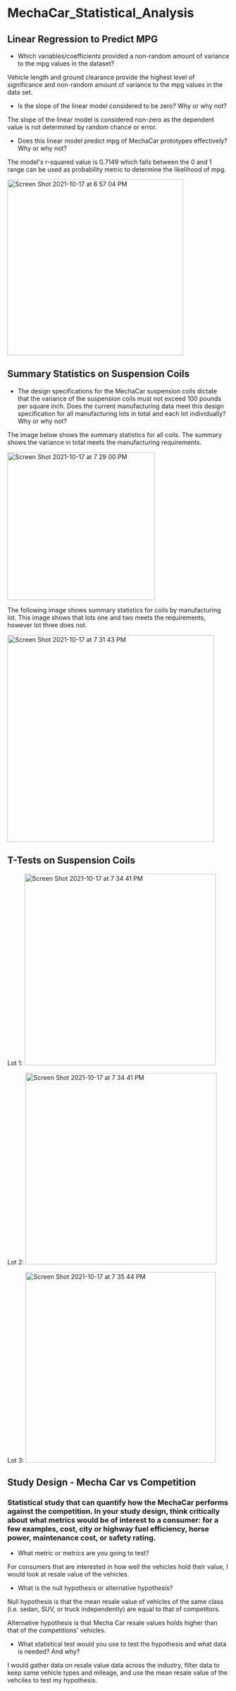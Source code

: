 # MechaCar_Statistical_Analysis

## Linear Regression to Predict MPG

* Which variables/coefficients provided a non-random amount of variance to the mpg values in the dataset?

Vehicle length and ground clearance provide the highest level of significance and non-random amount of      variance to the mpg values in the data set.

* Is the slope of the linear model considered to be zero? Why or why not?

The slope of the linear model is considered non-zero as the dependent value is not determined by random chance or error.

* Does this linear model predict mpg of MechaCar prototypes effectively? Why or why not?

The model's r-squared value is 0.7149 which falls between the 0 and 1 range can be used as probability metric to determine the likelihood of mpg.

<img width="399" alt="Screen Shot 2021-10-17 at 6 57 04 PM" src="https://user-images.githubusercontent.com/86746735/137649704-18fa14c9-9587-4232-b298-53292c61c44f.png">

## Summary Statistics on Suspension Coils

* The design specifications for the MechaCar suspension coils dictate that the variance of the suspension coils must not exceed 100 pounds per square inch. Does the current manufacturing data meet this design specification for all manufacturing lots in total and each lot individually? Why or why not?

The image below shows the summary statistics for all coils. The summary shows the variance in total meets the manufacturing requirements.

<img width="335" alt="Screen Shot 2021-10-17 at 7 29 00 PM" src="https://user-images.githubusercontent.com/86746735/137650752-fa27b32f-f5c7-4edf-a9ae-d70aab1dda3c.png">

The following image shows summary statistics for coils by manufacturing lot. This image shows that lots one and two meets the requirements, however lot three does not.

<img width="469" alt="Screen Shot 2021-10-17 at 7 31 43 PM" src="https://user-images.githubusercontent.com/86746735/137650869-9aa72b4e-2e53-4a8d-99db-fd6c0eae00d9.png">

## T-Tests on Suspension Coils

Lot 1:
<img width="434" alt="Screen Shot 2021-10-17 at 7 34 41 PM" src="https://user-images.githubusercontent.com/86746735/137650984-41e1733a-0c85-4317-863a-58caf4d0a190.png">

Lot 2:
<img width="434" alt="Screen Shot 2021-10-17 at 7 34 41 PM" src="https://user-images.githubusercontent.com/86746735/137651013-6a65da3a-ea22-4177-945e-bdccbc3393c3.png">

Lot 3:
<img width="432" alt="Screen Shot 2021-10-17 at 7 35 44 PM" src="https://user-images.githubusercontent.com/86746735/137651024-57d591ce-4532-4439-911a-1240ca36c0ca.png">

## Study Design - Mecha Car vs Competition

### Statistical study that can quantify how the MechaCar performs against the competition. In your study design, think critically about what metrics would be of interest to a consumer: for a few examples, cost, city or highway fuel efficiency, horse power, maintenance cost, or safety rating.

* What metric or metrics are you going to test?

For consumers that are interested in how well the vehicles hold their value, I would look at resale value of the vehicles.

* What is the null hypothesis or alternative hypothesis?

Null hypothesis is that the mean resale value of vehicles of the same class (i.e. sedan, SUV, or truck independently) are equal to that of competitors.

Alternative hypothesis is that Mecha Car resale values holds higher than that of the competitions' vehicles.

* What statistical test would you use to test the hypothesis and what data is needed? And why?

I would gather data on resale value data across the industry, filter data to keep same vehicle types and mileage, and use the mean resale value of the vehciles to test my hypothesis.
